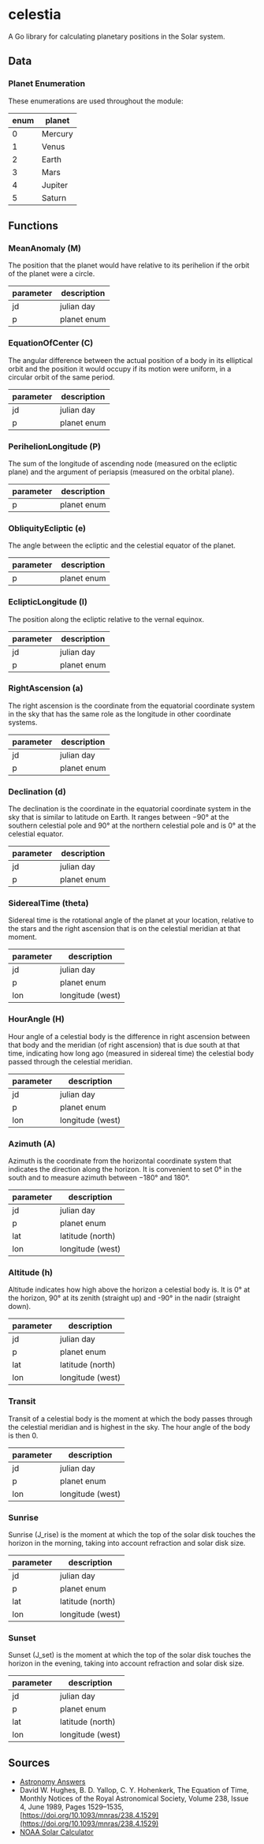 # celestia

A Go library for calculating planetary positions in the Solar system.

## Data

### Planet Enumeration

These enumerations are used throughout the module:

| enum | planet  |
|------|---------|
| 0    | Mercury |
| 1    | Venus   |
| 2    | Earth   |
| 3    | Mars    |
| 4    | Jupiter |
| 5    | Saturn  |

## Functions

### MeanAnomaly (M)

The position that the planet would have relative to its perihelion if the orbit
of the planet were a circle.

| parameter | description |
|-----------|-------------|
| jd        | julian day  |
| p         | planet enum |

### EquationOfCenter (C)

The angular difference between the actual position of a body in its elliptical
orbit and the position it would occupy if its motion were uniform, in a circular
orbit of the same period.

| parameter | description  |
|-----------|--------------|
| jd        | julian day   |
| p         | planet enum  |

### PerihelionLongitude (P)

The sum of the longitude of ascending node (measured on the ecliptic plane) and
the argument of periapsis (measured on the orbital plane).

| parameter | description |
|-----------|-------------|
| p         | planet enum |

### ObliquityEcliptic (e)

The angle between the ecliptic and the celestial equator of the planet.

| parameter | description |
|-----------|-------------|
| p         | planet enum |

### EclipticLongitude (l)

The position along the ecliptic relative to the vernal equinox.

| parameter | description |
|-----------|-------------|
| jd        | julian day  |
| p         | planet enum |

### RightAscension (a)

The right ascension is the coordinate from the equatorial coordinate system in
the sky that has the same role as the longitude in other coordinate systems.

| parameter | description  |
|-----------|--------------|
| jd        | julian day   |
| p         | planet enum  |

### Declination (d)

The declination is the coordinate in the equatorial coordinate system in the sky
that is similar to latitude on Earth. It ranges between −90° at the southern
celestial pole and 90° at the northern celestial pole and is 0° at the celestial
equator.

| parameter | description  |
|-----------|--------------|
| jd        | julian day   |
| p         | planet enum  |

### SiderealTime (theta)

Sidereal time is the rotational angle of the planet at your location, relative
to the stars and the right ascension that is on the celestial meridian at that
moment.

| parameter | description      |
|-----------|------------------|
| jd        | julian day       |
| p         | planet enum      |
| lon       | longitude (west) |

### HourAngle (H)

Hour angle of a celestial body is the difference in right ascension between that
body and the meridian (of right ascension) that is due south at that time,
indicating how long ago (measured in sidereal time) the celestial body passed
through the celestial meridian.

| parameter | description       |
|-----------|-------------------|
| jd        | julian day        |
| p         | planet enum       |
| lon       | longitude (west)  |

### Azimuth (A)

Azimuth is the coordinate from the horizontal coordinate system that indicates
the direction along the horizon. It is convenient to set 0° in the south and to
measure azimuth between −180° and 180°.

| parameter | description       |
|-----------|-------------------|
| jd        | julian day        |
| p         | planet enum       |
| lat       | latitude (north)  |
| lon       | longitude (west)  |

### Altitude (h)

Altitude indicates how high above the horizon a celestial body is. It is 0° at
the horizon, 90° at its zenith (straight up) and -90° in the nadir (straight
down).

| parameter | description       |
|-----------|-------------------|
| jd        | julian day        |
| p         | planet enum       |
| lat       | latitude (north)  |
| lon       | longitude (west)  |

### Transit

Transit of a celestial body is the moment at which the body passes through the
celestial meridian and is highest in the sky. The hour angle of the body is then
0.

| parameter | description       |
|-----------|-------------------|
| jd        | julian day        |
| p         | planet enum       |
| lon       | longitude (west)  |

### Sunrise

Sunrise (J_rise) is the moment at which the top of the solar disk touches the
horizon in the morning, taking into account refraction and solar disk size.

| parameter | description       |
|-----------|-------------------|
| jd        | julian day        |
| p         | planet enum       |
| lat       | latitude (north)  |
| lon       | longitude (west)  |

### Sunset

Sunset (J_set) is the moment at which the top of the solar disk touches the
horizon in the evening, taking into account refraction and solar disk size.

| parameter | description       |
|-----------|-------------------|
| jd        | julian day        |
| p         | planet enum       |
| lat       | latitude (north)  |
| lon       | longitude (west)  |

## Sources

- [Astronomy Answers](https://aa.quae.nl/)
- David W. Hughes, B. D. Yallop, C. Y. Hohenkerk, The Equation of Time, Monthly
Notices of the Royal Astronomical Society, Volume 238, Issue 4, June 1989, Pages
1529–1535, [https://doi.org/10.1093/mnras/238.4.1529](https://doi.org/10.1093/mnras/238.4.1529)
- [NOAA Solar Calculator](https://gml.noaa.gov/grad/solcalc/)
